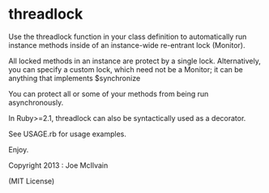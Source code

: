 threadlock
==========

Use the threadlock function in your class definition to automatically run instance methods inside of an instance-wide re-entrant lock (Monitor).

All locked methods in an instance are protect by a single lock.  Alternatively, you can specify a custom lock, which need not be a Monitor; it can be anything that implements $synchronize

You can protect all or some of your methods from being run asynchronously.

In Ruby>=2.1, threadlock can also be syntactically used as a decorator.

See USAGE.rb for usage examples.

Enjoy.

Copyright 2013 : Joe McIlvain

(MIT License)